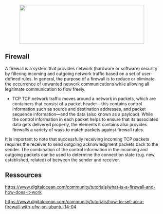<p align="center">
  <img width="409" height="128" src="https://www.holbertonschool.com/holberton-logo.png">
</p>


## Firewall

A firewall is a system that provides network (hardware or software) security by filtering incoming and outgoing network traffic based on a set of user-defined rules.
In general, the purpose of a firewall is to reduce or eliminate the occurrence of unwanted network communications while allowing all legitimate communication to flow freely.

* TCP
TCP network traffic moves around a network in packets, which are containers that consist of a packet header—this contains control information such as source and destination addresses, and packet sequence information—and the data (also known as a payload). While the control information in each packet helps to ensure that its associated data gets delivered properly, the elements it contains also provides firewalls a variety of ways to match packets against firewall rules.

It is important to note that successfully receiving incoming TCP packets requires the receiver to send outgoing acknowledgment packets back to the sender. The combination of the control information in the incoming and outgoing packets can be used to determine the connection state (e.g. new, established, related) of between the sender and receiver.

## Ressources
https://www.digitalocean.com/community/tutorials/what-is-a-firewall-and-how-does-it-work

https://www.digitalocean.com/community/tutorials/how-to-set-up-a-firewall-with-ufw-on-ubuntu-14-04
